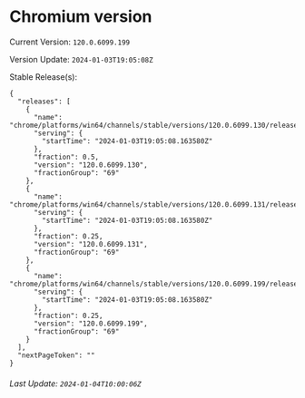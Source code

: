 # Chromium version

Current Version: `120.0.6099.199`

Version Update: `2024-01-03T19:05:08Z`

Stable Release(s):
```
{
  "releases": [
    {
      "name": "chrome/platforms/win64/channels/stable/versions/120.0.6099.130/releases/1704308708",
      "serving": {
        "startTime": "2024-01-03T19:05:08.163580Z"
      },
      "fraction": 0.5,
      "version": "120.0.6099.130",
      "fractionGroup": "69"
    },
    {
      "name": "chrome/platforms/win64/channels/stable/versions/120.0.6099.131/releases/1704308708",
      "serving": {
        "startTime": "2024-01-03T19:05:08.163580Z"
      },
      "fraction": 0.25,
      "version": "120.0.6099.131",
      "fractionGroup": "69"
    },
    {
      "name": "chrome/platforms/win64/channels/stable/versions/120.0.6099.199/releases/1704308708",
      "serving": {
        "startTime": "2024-01-03T19:05:08.163580Z"
      },
      "fraction": 0.25,
      "version": "120.0.6099.199",
      "fractionGroup": "69"
    }
  ],
  "nextPageToken": ""
}
```

###### Last Update: `2024-01-04T10:00:06Z`
        